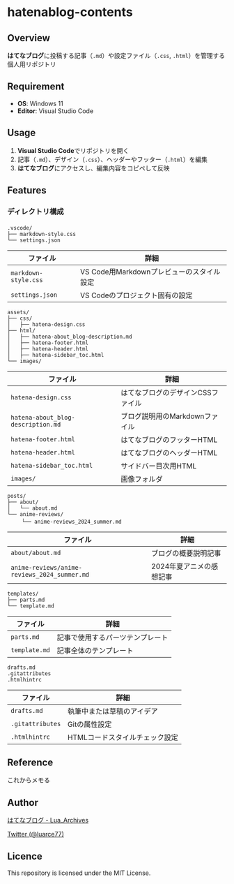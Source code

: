 # hatenablog-contents

## Overview
**はてなブログ**に投稿する記事（`.md`）や設定ファイル（`.css`, `.html`）を管理する個人用リポジトリ

## Requirement
- **OS**: Windows 11  
- **Editor**: Visual Studio Code  

## Usage
1. **Visual Studio Code**でリポジトリを開く  
2. 記事（`.md`）、デザイン（`.css`）、ヘッダーやフッター（`.html`）を編集  
3. **はてなブログ**にアクセスし、編集内容をコピペして反映


## Features
### ディレクトリ構成

####
```plaintext
.vscode/
├── markdown-style.css
└── settings.json
```

| ファイル             | 詳細                                   |
|------------------------|----------------------------------------|
| `markdown-style.css`   | VS Code用Markdownプレビューのスタイル設定 |
| `settings.json`        | VS Codeのプロジェクト固有の設定       |


```plaintext
assets/
├── css/
│   ├── hatena-design.css
├── html/
│   ├── hatena-about_blog-description.md
│   ├── hatena-footer.html
│   ├── hatena-header.html
│   ├── hatena-sidebar_toc.html
└── images/
```

| ファイル             | 詳細                                   |
|------------------------|----------------------------------------|
| `hatena-design.css`    | はてなブログのデザインCSSファイル     |
| `hatena-about_blog-description.md` | ブログ説明用のMarkdownファイル         |
| `hatena-footer.html`             | はてなブログのフッターHTML             |
| `hatena-header.html`             | はてなブログのヘッダーHTML             |
| `hatena-sidebar_toc.html`        | サイドバー目次用HTML                  |
| `images/`    | 画像フォルダ |

```plaintext
posts/
├── about/
│   └── about.md
└── anime-reviews/
　   └── anime-reviews_2024_summer.md
```

| ファイル                     | 詳細                                    |
|--------------------------------|-----------------------------------------|
| `about/about.md`               | ブログの概要説明記事                   |
| `anime-reviews/anime-reviews_2024_summer.md` | 2024年夏アニメの感想記事           |

```plaintext
templates/
├── parts.md
└── template.md
```

| ファイル         | 詳細                                  |
|--------------------|---------------------------------------|
| `parts.md`         | 記事で使用するパーツテンプレート      |
| `template.md`      | 記事全体のテンプレート               |


```plaintext
drafts.md
.gitattributes
.htmlhintrc
```

| ファイル         | 詳細                                  |
|--------------------|---------------------------------------|
| `drafts.md`        | 執筆中または草稿のアイデア           |
| `.gitattributes`   | Gitの属性設定                        |
| `.htmlhintrc`      | HTMLコードスタイルチェック設定        |

## Reference
これからメモる

## Author

[はてなブログ - Lua_Archives](https://luarce.hatenablog.com/archive)

[Twitter (@luarce77)](https://twitter.com/luarce77)

## Licence
This repository is licensed under the MIT License.

